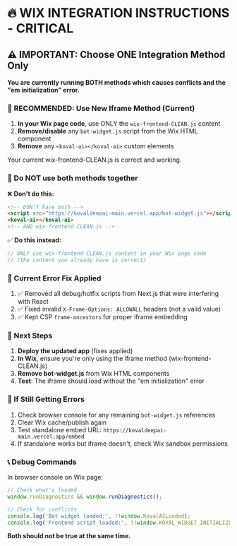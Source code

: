 # 🔥 WIX INTEGRATION INSTRUCTIONS - CRITICAL

## ⚠️ IMPORTANT: Choose ONE Integration Method Only

**You are currently running BOTH methods which causes conflicts and the "em initialization" error.**

### 🎯 RECOMMENDED: Use New Iframe Method (Current)

1. **In your Wix page code**, use ONLY the `wix-frontend-CLEAN.js` content
2. **Remove/disable** any `bot-widget.js` script from the Wix HTML component
3. **Remove** any `<koval-ai></koval-ai>` custom elements

Your current wix-frontend-CLEAN.js is correct and working.

### 🚫 Do NOT use both methods together

❌ **Don't do this:**
```html
<!-- DON'T have both -->
<script src="https://kovaldeepai-main.vercel.app/bot-widget.js"></script>
<koval-ai></koval-ai>
<!-- AND wix-frontend-CLEAN.js -->
```

✅ **Do this instead:**
```javascript
// ONLY use wix-frontend-CLEAN.js content in your Wix page code
// (the content you already have is correct)
```

### 🔧 Current Error Fix Applied

1. ✅ Removed all debug/hotfix scripts from Next.js that were interfering with React
2. ✅ Fixed invalid `X-Frame-Options: ALLOWALL` headers (not a valid value)
3. ✅ Kept CSP `frame-ancestors` for proper iframe embedding

### 🚀 Next Steps

1. **Deploy the updated app** (fixes applied)
2. **In Wix**, ensure you're only using the iframe method (wix-frontend-CLEAN.js)
3. **Remove bot-widget.js** from Wix HTML components
4. **Test**: The iframe should load without the "em initialization" error

### 🐛 If Still Getting Errors

1. Check browser console for any remaining `bot-widget.js` references
2. Clear Wix cache/publish again
3. Test standalone embed URL: `https://kovaldeepai-main.vercel.app/embed`
4. If standalone works but iframe doesn't, check Wix sandbox permissions

### 📞 Debug Commands

In browser console on Wix page:
```javascript
// Check what's loaded
window.runDiagnostics && window.runDiagnostics();

// Check for conflicts
console.log('Bot widget loaded:', !!window.KovalAILoaded);
console.log('Frontend script loaded:', !!window.KOVAL_WIDGET_INITIALIZED);
```

**Both should not be true at the same time.**
